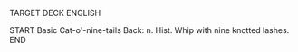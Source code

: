 TARGET DECK
ENGLISH

START
Basic
Cat-o'-nine-tails
Back: n. Hist. Whip with nine knotted lashes.
END
